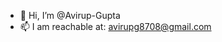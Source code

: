- 👋 Hi, I’m @Avirup-Gupta
- 📫 I am reachable at: avirupg8708@gmail.com

<!---
Avirup-Gupta/Avirup-Gupta is a ✨ special ✨ repository because its `README.md` (this file) appears on your GitHub profile.
You can click the Preview link to take a look at your changes.
--->
